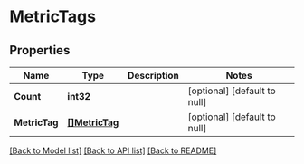 # MetricTags

## Properties
Name | Type | Description | Notes
------------ | ------------- | ------------- | -------------
**Count** | **int32** |  | [optional] [default to null]
**MetricTag** | [**[]MetricTag**](metricTag.md) |  | [optional] [default to null]

[[Back to Model list]](../README.md#documentation-for-models) [[Back to API list]](../README.md#documentation-for-api-endpoints) [[Back to README]](../README.md)


